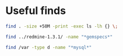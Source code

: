 # Useful finds

```bash
find . -size +50M -print -exec ls -lh {} \;
```

```bash
find ../redmine-1.3.1/ -name "*gemspecs*"
```

```bash
find /var -type d -name "*mysql*"
```
